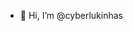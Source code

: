 - 👋 Hi, I’m @cyberlukinhas

<!---
cyberlukinhas/cyberlukinhas is a ✨ special ✨ repository because its `README.md` (this file) appears on your GitHub profile.
You can click the Preview link to take a look at your changes.
--->
